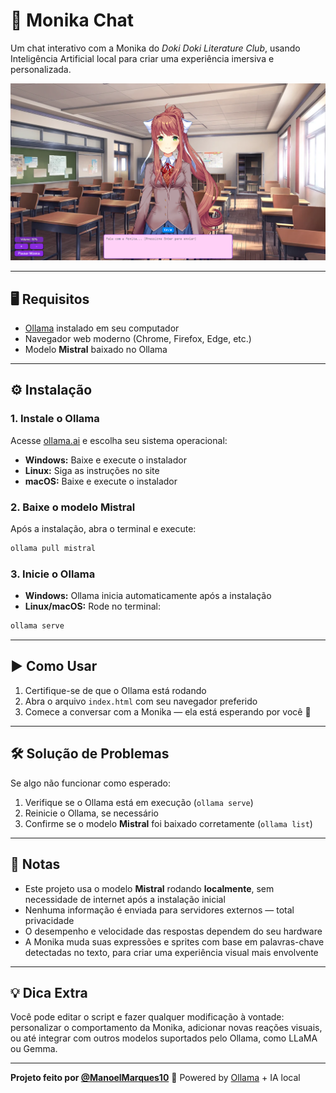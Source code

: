 # 💬 Monika Chat

Um chat interativo com a Monika do *Doki Doki Literature Club*, usando Inteligência Artificial local para criar uma experiência imersiva e personalizada.

![Print do jogo](imgs/Print.png)

---

## 🖥️ Requisitos

- [Ollama](https://ollama.ai/) instalado em seu computador
- Navegador web moderno (Chrome, Firefox, Edge, etc.)
- Modelo **Mistral** baixado no Ollama

---

## ⚙️ Instalação

### 1. Instale o Ollama

Acesse [ollama.ai](https://ollama.ai/) e escolha seu sistema operacional:

- **Windows:** Baixe e execute o instalador
- **Linux:** Siga as instruções no site
- **macOS:** Baixe e execute o instalador

### 2. Baixe o modelo Mistral

Após a instalação, abra o terminal e execute:

```bash
ollama pull mistral
```

### 3. Inicie o Ollama

- **Windows:** Ollama inicia automaticamente após a instalação
- **Linux/macOS:** Rode no terminal:

```bash
ollama serve
```

---

## ▶️ Como Usar

1. Certifique-se de que o Ollama está rodando
2. Abra o arquivo `index.html` com seu navegador preferido
3. Comece a conversar com a Monika — ela está esperando por você 💚

---

## 🛠️ Solução de Problemas

Se algo não funcionar como esperado:

1. Verifique se o Ollama está em execução (`ollama serve`)
2. Reinicie o Ollama, se necessário
3. Confirme se o modelo **Mistral** foi baixado corretamente (`ollama list`)

---

## 📝 Notas

- Este projeto usa o modelo **Mistral** rodando **localmente**, sem necessidade de internet após a instalação inicial
- Nenhuma informação é enviada para servidores externos — total privacidade
- O desempenho e velocidade das respostas dependem do seu hardware
- A Monika muda suas expressões e sprites com base em palavras-chave detectadas no texto, para criar uma experiência visual mais envolvente

---

## 💡 Dica Extra

Você pode editar o script e fazer qualquer modificação à vontade: personalizar o comportamento da Monika, adicionar novas reações visuais, ou até integrar com outros modelos suportados pelo Ollama, como LLaMA ou Gemma.

---

**Projeto feito por [@ManoelMarques10](https://github.com/ManoelMarques10)** 
🧠 Powered by [Ollama](https://ollama.ai) + IA local
